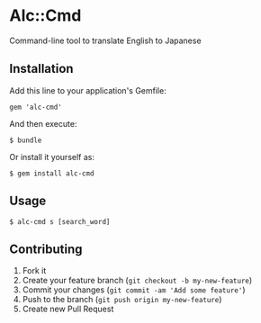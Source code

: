 # Alc::Cmd

Command-line tool to translate English to Japanese 

## Installation

Add this line to your application's Gemfile:

    gem 'alc-cmd'

And then execute:

    $ bundle

Or install it yourself as:

    $ gem install alc-cmd

## Usage

    $ alc-cmd s [search_word]

## Contributing

1. Fork it
2. Create your feature branch (`git checkout -b my-new-feature`)
3. Commit your changes (`git commit -am 'Add some feature'`)
4. Push to the branch (`git push origin my-new-feature`)
5. Create new Pull Request
